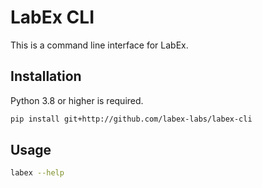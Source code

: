 # LabEx CLI

This is a command line interface for LabEx.

## Installation

Python 3.8 or higher is required.

```bash
pip install git+http://github.com/labex-labs/labex-cli
```

## Usage

```bash
labex --help
```
